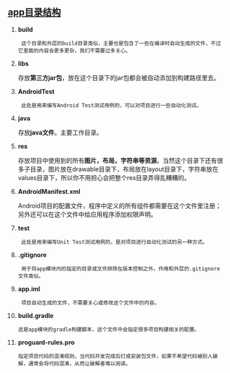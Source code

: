 ## [app目录结构](https://www.jianshu.com/p/6f05a563690a)

1. **build**

        这个目录和外层的build目录类似，主要也是包含了一些在编译时自动生成的文件，不过它里面的内容会更多更杂，我们不需要过多关心。

2. **libs**

    存放**第三方jar包**，放在这个目录下的jar包都会被自动添加到构建路径里去。

3. **AndroidTest**

        此处是用来编写Android Test测试用例的，可以对项目进行一些自动化测试。

4. **java**

    存放**java文件**。主要工作目录。

5. **res**

    存放项目中使用到的所有**图片，布局，字符串等资源**。当然这个目录下还有很多子目录，图片放在drawable目录下，布局放在layout目录下，字符串放在values目录下，所以你不用担心会把整个res目录弄得乱糟糟的。

6. **AndroidManifest.xml**

    Android项目的配置文件，程序中定义的所有组件都需要在这个文件里注册；另外还可以在这个文件中给应用程序添加权限声明。

7. **test**

        此处是用来编写Unit Test测试用例的，是对项目进行自动化测试的另一种方式。

8. **.gitignore**

        用于将app模块内的指定的目录或文件排除在版本控制之外，作用和外层的.gitignore文件类似。

9. **app.iml**

        项目自动生成的文件，不需要关心或修改这个文件中的内容。

10. **build.gradle**

        这是app模块的gradle构建脚本，这个文件中会指定很多项目构建相关的配置。

11. **proguard-rules.pro**

        指定项目代码的混淆规则，当代码开发完成后打成安装包文件，如果不希望代码被别人破解，通常会将代码混淆，从而让破解者难以阅读。